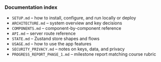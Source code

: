 ### Documentation index

- `SETUP.md` – how to install, configure, and run locally or deploy
- `ARCHITECTURE.md` – system overview and key decisions
- `COMPONENTS.md` – component-by-component reference
- `API.md` – server route reference
- `STATE.md` – Zustand store shapes and flows
- `USAGE.md` – how to use the app features
- `SECURITY_PRIVACY.md` – notes on keys, data, and privacy
- `PROGRESS_REPORT_PHASE_1.md` – milestone report matching course rubric
